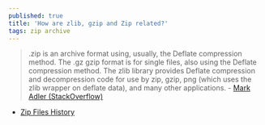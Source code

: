 ```yaml
---
published: true
title: 'How are zlib, gzip and Zip related?'
tags: zip archive
---
```

> .zip is an archive format using, usually, the Deflate compression method. The .gz gzip format is for single files, also using the Deflate compression method. The zlib library provides Deflate compression and decompression code for use by zip, gzip, png (which uses the zlib wrapper on deflate data), and many other applications. - [Mark Adler (StackOverflow)](https://stackoverflow.com/a/20765054/51386)

- [Zip Files History](https://www.hanshq.net/zip.html)